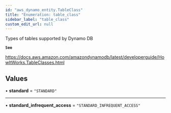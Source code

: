 ```yaml
---
id: "aws_dynamo_entity.TableClass"
title: "Enumeration: table_class"
sidebar_label: "table_class"
custom_edit_url: null
---
```


Types of tables supported by Dynamo DB

**`See`**

https://docs.aws.amazon.com/amazondynamodb/latest/developerguide/HowItWorks.TableClasses.html

## Values

• **standard** = ``"STANDARD"``

___

• **standard\_infrequent\_access** = ``"STANDARD_INFREQUENT_ACCESS"``
